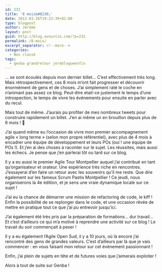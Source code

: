 ```yaml
---
id: 232
title: '8 mois&#8230;'
date: 2012-03-26T19:23:39+02:00
type: blogpost
author: Jérôme
layout: post
guid: http://blog.avoustin.com/?p=232
permalink: /8-mois/
excerpt_separator: <!--more-->
categories:
  - Non classé
tags:
  - genba grandretour jereblogueenfin
---
```


&#8230; se sont écoulés depuis mon dernier billet&#8230; C&rsquo;est effectivement très long.  
Mais rétrospectivement, ces 8 mois m&rsquo;ont fait progresser et découvrir énormément de gens et de choses. J&rsquo;ai simplement raté le coche en n&rsquo;animant pas assez ce blog. Peut-être etait-ce justement le temps d&rsquo;une introspection, le temps de vivre les événements pour ensuite en parler avec du recul.

<!--more-->

Mais tout de même. J&rsquo;aurais pu profiter de mes nombreux tweets pour construire rapidement un billet. J&rsquo;en ai même un en brouillon depuis plus de 6 mois ! 🙂

J&rsquo;ai quand même eu l&rsquo;occasion de vivre mon premier accompagnement agile « long terme » (selon mon propre référentiel), avec plus de 4 mois à encadrer une équipe de développement et leurs POs (oui ! une équipe de POs !). Et j&rsquo;en ai des choses à raconter sur le sujet. Les réussites, mais aussi les échecs. Je pense que j&rsquo;en parlerai tôt ou tard sur ce blog.

Il y a eu aussi le premier Agile Tour Montpellier auquel j&rsquo;ai contribué en tant qu&rsquo;organisateur et orateur. Une expérience très riche en rencontres. J&rsquo;essayerai d&rsquo;en faire un retour avec les souvenirs qu&rsquo;il me reste. Que dire également sur les fameux Scrum Pastis Montpellier ! Ce jeudi, nous organiserons la 4e édition, et je sens une vraie dynamique locale sur ce sujet !

J&rsquo;ai eu la chance de démarrer une mission de refactoring de code, le kiff ! Enfin la possibilité de se replonger dans le code, et une occasion rêvée de mettre en pratique tout ce que j&rsquo;ai pu entrevoir jusqu&rsquo;ici.

J&rsquo;ai également été très pris par la préparation de formations&#8230; dur travail&#8230; Et c&rsquo;est d&rsquo;ailleurs ce qui m&rsquo;a motivé à reprendre une activité sur ce blog ! Le travail du soir commençait à peser !

Il y a eu également l&rsquo;Agile Open Sud, il y a 10 jours, où là encore j&rsquo;ai rencontré des gens de grandes valeurs. C&rsquo;est d&rsquo;ailleurs par là que je vais commencer : en vous faisant mon retour sur cet événement passionnant !

Enfin, j&rsquo;ai plein de sujets en tête et de futures voies que j&rsquo;aimerais exploiter !

Alors à tout de suite sur Genba !

